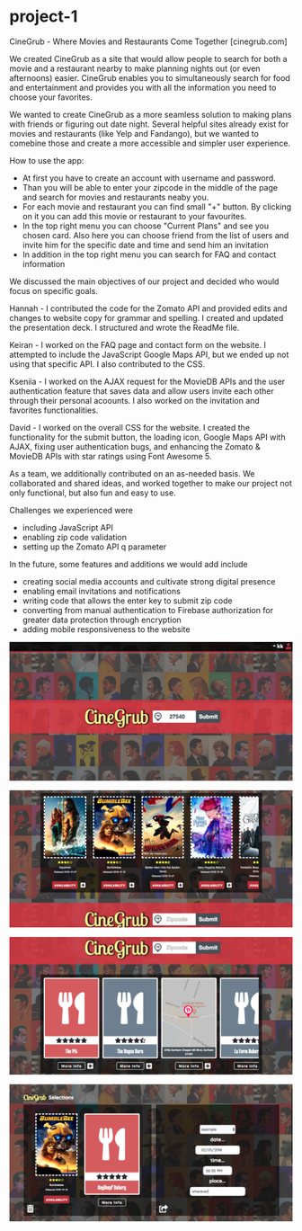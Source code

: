 # project-1

CineGrub - Where Movies and Restaurants Come Together [cinegrub.com]

We created CineGrub as a site that would allow people to search for both a movie and a restaurant nearby to make planning nights out (or even afternoons) easier. CineGrub enables you to simultaneously search for food and entertainment and provides you with all the information you need to choose your favorites.

We wanted to create CineGrub as a more seamless solution to making plans with friends or figuring out date night. Several helpful sites already exist for movies and restaurants (like Yelp and Fandango), but we wanted to comebine those and create a more accessible and simpler user experience.

How to use the app:
 - At first you have to create an account with username and password. 
 - Than you will be able to enter your zipcode in the middle of the page and search for movies and restaurants neaby you.
 - For each movie and restaurant you can find small "+" button. By clicking on it you can add this movie or restaurant to your favourites.
 - In the top right menu you can choose "Current Plans" and see you chosen card. Also here you can choose friend from the list of users and invite him for the specific date and time and send him an invitation
 - In addition in the top right menu you can search for FAQ and contact information

We discussed the main objectives of our project and decided who would focus on specific goals.

Hannah - I contributed the code for the Zomato API and provided edits and changes to website copy for grammar and spelling. I created and updated the presentation deck. I structured and wrote the ReadMe file. 

Keiran - I worked on the FAQ page and contact form on the website. I attempted to include the JavaScript Google Maps API, but we ended up not using that specific API. I also contributed to the CSS. 

Kseniia - I worked on the AJAX request for the MovieDB APIs and the user authentication feature that saves data and allow users invite each other through their personal acoounts. I also worked on the invitation and favorites functionalities.

David - I worked on the overall CSS for the website. I created the functionality for the submit button, the loading icon, Google Maps API with AJAX, fixing user authentication bugs, and enhancing the Zomato & MovieDB APIs with star ratings using Font Awesome 5.

As a team, we additionally contributed on an as-needed basis. We collaborated and shared ideas, and worked together to make our project not only functional, but also fun and easy to use. 

Challenges we experienced were 
- including JavaScript API
- enabling zip code validation 
- setting up the Zomato API q parameter 



In the future, some features and additions we would add include 
- creating social media accounts and cultivate strong digital presence 
- enabling email invitations and notifications
- writing code that allows the enter key to submit zip code 
- converting from manual authentication to Firebase authorization for greater data protection through encryption
- adding mobile responsiveness to the website

![project screenshots](assets/images/ScreenShot_3.png)

![project screenshots](assets/images/ScreenShot_1.png)

![project screenshots](assets/images/ScreenShot_2.png)

![project screenshots](assets/images/ScreenShot_4.png)
